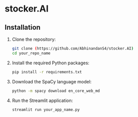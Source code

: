 # stocker.AI
## Installation

1.  Clone the repository:
    ```bash
    git clone (https://github.com/AbhinandanS4/stocker.AI)
    cd your_repo_name
    ```
2.  Install the required Python packages:
    ```bash
    pip install -r requirements.txt
    ```
3.  Download the SpaCy language model:
    ```bash
    python -m spacy download en_core_web_md
    ```
4.  Run the Streamlit application:
    ```bash
    streamlit run your_app_name.py
    ```
